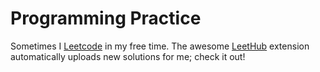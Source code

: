 # Programming Practice

Sometimes I [Leetcode](https://leetcode.com/petezh/) in my free time. The awesome [LeetHub](https://github.com/QasimWani/LeetHub) extension automatically uploads new solutions for me; check it out!